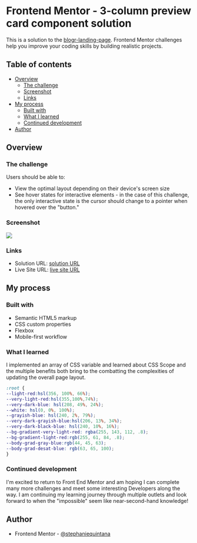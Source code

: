 # Frontend Mentor - 3-column preview card component solution

This is a solution to the [blogr-landing-page](https://www.frontendmentor.io/challenges/blogr-landing-page-EX2RLAApP). Frontend Mentor challenges help you improve your coding skills by building realistic projects. 

## Table of contents

- [Overview](#overview)
  - [The challenge](#the-challenge)
  - [Screenshot](#screenshot)
  - [Links](#links)
- [My process](#my-process)
  - [Built with](#built-with)
  - [What I learned](#what-i-learned)
  - [Continued development](#continued-development)
- [Author](#author)


## Overview

### The challenge

Users should be able to:

- View the optimal layout depending on their device's screen size
- See hover states for interactive elements - in the case of this challenge, the only interactive state is the cursor should change to a pointer when hovered over the "button."

### Screenshot

![](https://lh3.googleusercontent.com/B2PxkpeRvboAIA9Dov9GBF0b7lCjqmXgD4fcgnqdQ5Qt_Uvi6bRvA2z-sQn3_76xwEhDVDSUccOfmzvTDOHzZ7wnRdASXKfSU82MWe4reB8CcFRQrK-vowZ8OADpPXvJ5phwjjLq8F-J5fy_Q7LbJ8Z4IgJvoSunuSHsw3tAMr26810mDT6HdsJ3lYW-XmtkiC96e-YKV1f-3zL2FbUc6Qv_6c5KJhYvACIdVH8Kg-Ms-tx6D-t91p_HAbe0bu9L4NgsCGiWrX3IPH3uAEtiZHP4XC9nMsRDvntyIDbrwMFE1Ao1Ge6wZXIJrAUv1wbYAFCiE3EXfjnw7geFXpnmNpLzmSbKLIXeO6egkmAALyi_Qf3OutTnBcHfn3ty1XHLWMNQlUu3LZ2193-zN1aoTRXzMAu9h4GAD3kjzrrUoOoGfXgUdHHNIi6queGbFZfxsMG48lsIZx0gok3kGJ4lDCYKy3BLFjI8E1sDceJRDZBXhZb-k4IOHRbiEK0npeSe4KrrEniDDHWUTFi5U9Hmx7r-v7JmVpxaL7dSIxoYdtKevletcqwVRGfPRDCBTWF8kTZczavYBRutAa4rh3jXQbVc6vCd00n2EXo6fdlnzFjKeut47aiBnM222vHKSJH5PO88uhxOf0UIYsAXxbJ_du0WIi83abPY8OhcUIix3eF47rKiAhs-73i0N6N1iT_SyZwqGlz52VYwpLdrrNnZsMPu=w817-h413-no?authuser=0)

### Links

- Solution URL: [solution URL](https://github.com/stephaniequintana/FrontEndMentor.challenges.blogr-landing-page)
- Live Site URL: [live site URL](https://stephaniequintana.github.io/FrontEndMentor.challenges.blogr-landing-page/)

## My process

### Built with

- Semantic HTML5 markup
- CSS custom properties
- Flexbox
- Mobile-first workflow

### What I learned

I implemented an array of CSS variable and learned about CSS Scope and the multiple benefits both bring to the combatting the complexities of updating the overall page layout.

```css
:root {
--light-red:hsl(356, 100%, 66%);
--very-light-red:hsl(355,100%,74%);
--very-dark-blue: hsl(208, 49%, 24%);
--white: hsl(0, 0%, 100%);
--grayish-blue: hsl(240, 2%, 79%);
--very-dark-grayish-blue:hsl(206, 13%, 34%);
--very-dark-black-blue: hsl(240, 10%, 16%);
--bg-gradient-very-light-red: rgba(255, 143, 112, .8);
--bg-gradient-light-red:rgb(255, 61, 84, .8);
--body-grad-gray-blue:rgb(44, 45, 63);
--body-grad-desat-blue: rgb(63, 65, 100);
}
```


### Continued development

I'm excited to return to Front End Mentor and am hoping I can complete many more challenges and meet some interesting Developers along the way. I am continuing my learning journey through multiple outlets and look forward to when the "impossible" seem like near-second-hand knowledge!



## Author
- Frontend Mentor - [@stephaniequintana](https://www.frontendmentor.io/profile/stephaniequintana)





